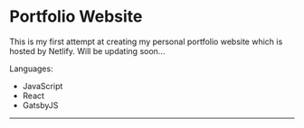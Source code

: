 # Portfolio Website

This is my first attempt at creating my personal portfolio website which is hosted by Netlify. Will be updating soon... 

Languages: 
- JavaScript
- React
- GatsbyJS

---

